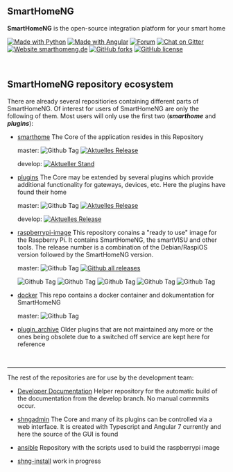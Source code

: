 ## SmartHomeNG
**SmartHomeNG** is the open-source integration platform for your smart home

[![Made with Python](https://img.shields.io/badge/made%20with-Python-blue.svg)](https://www.python.org)
[![Made with Angular](https://img.shields.io/badge/made%20with-Angular-blue.svg)](https://angular.io)
[![Forum](https://img.shields.io/badge/forum-KNX_User_Forum-brightgreen.svg)](https://knx-user-forum.de/forum/supportforen/smarthome-py)
[![Chat on Gitter](https://img.shields.io/badge/chat-On_Gitter-brightgreen)](https://gitter.im/smarthomeNG/smarthome?utm_source=badge&utm_medium=badge&utm_campaign=pr-badge&utm_content=badge)
[![Website smarthomeng.de](https://img.shields.io/website-up-down-green-red/http/smarthomeng.de.svg)](http://smarthomeng.de/)
[![GitHub forks](https://badgen.net/github/forks/smarthomeNG/smarthome/)](https://GitHub.com/smarthomeNG/smarthome/network/)
[![GitHub license](https://img.shields.io/github/license/smarthomeNG/smarthome.svg)](https://github.com/smarthomeNG/smarthome/blob/master/LICENSE)


<br>

## SmartHomeNG repository ecosystem

<!--

**Here are some ideas to get you started:**

🙋‍♀️ A short introduction - what is your organization all about?
🌈 Contribution guidelines - how can the community get involved?
👩‍💻 Useful resources - where can the community find your docs? Is there anything else the community should know?
🍿 Fun facts - what does your team eat for breakfast?
🧙 Remember, you can do mighty things with the power of [Markdown](https://docs.github.com/github/writing-on-github/getting-started-with-writing-and-formatting-on-github/basic-writing-and-formatting-syntax)
-->

There are already several repositiories containing different parts of SmartHomeNG. Of interest for users of SmartHomeNG are only the following of them. Most users will only use the first two (***smarthome*** and ***plugins***):

* [smarthome](https://github.com/smarthomeNG/smarthome)
  The Core of the application resides in this Repository

  master: ![Github Tag](https://img.shields.io/github/v/release/smarthomeng/smarthome?sort=semver)
[![Aktuelles Release](https://img.shields.io/github/actions/workflow/status/smarthomeNG/smarthome/unittests.yml?branch=master)](https://github.com/smarthomeNG/smarthome/actions/workflows/unittests.yml)

  develop: [![Aktueller Stand](https://img.shields.io/github/workflow/status/smarthomeNG/smarthome/Unittests.yml?branch=develop)](https://github.com/smarthomeNG/smarthome/actions/workflows/unittests.yml)


* [plugins](https://github.com/smarthomeNG/plugins)
  The Core may be extended by several plugins which provide additional functionality for gateways, devices, etc.
  Here the plugins have found their home
  
  master: ![Github Tag](https://img.shields.io/github/v/release/smarthomeng/plugins?sort=semver)
[![Aktuelles Release](https://img.shields.io/github/actions/workflow/status/smarthomeNG/plugins/unittests.yml?branch=master)](https://github.com/smarthomeNG/plugins/actions/workflows/unittests.yml)

  develop: [![Aktuelles Release](https://img.shields.io/github/actions/workflow/status/smarthomeNG/plugins/unittests.yml?branch=develop)](https://github.com/smarthomeNG/plugins/actions/workflows/unittests.yml)


* [raspberrypi-image](https://github.com/smarthomeNG/raspberrypi-image) This repository conains a "ready to use" image for the Raspberry Pi. It contains SmartHomeNG, the smartVISU and other tools.
  The release number is a combination of the Debian/RaspiOS version followed by the SmartHomeNG version.

  master: ![Github Tag](https://img.shields.io/github/v/release/smarthomeng/raspberrypi-image?sort=semver)
[![Github all releases](https://img.shields.io/github/downloads/smarthomeng/raspberrypi-image/total.svg)](https://GitHub.com/smarthomeng/raspberrypi-image/releases/)
  
  ![Github Tag](https://img.shields.io/github/downloads/smarthomeng/raspberrypi-image/11.1.9.2/total.svg)
![Github Tag](https://img.shields.io/github/downloads/smarthomeng/raspberrypi-image/11.1.9.1/total.svg)
![Github Tag](https://img.shields.io/github/downloads/smarthomeng/raspberrypi-image/11.1.8.2/total.svg)
![Github Tag](https://img.shields.io/github/downloads/smarthomeng/raspberrypi-image/10.1.7.1/total.svg)
![Github Tag](https://img.shields.io/github/downloads/smarthomeng/raspberrypi-image/9.1.6/total.svg)


* [docker](https://github.com/smarthomeNG/docker)  This repo contains a docker container and dokumentation for SmartHomeNG

  master: ![Github Tag](https://img.shields.io/github/v/tag/smarthomeng/docker?sort=semver)


* [plugin_archive](https://github.com/smarthomeNG/plugin_archive)
  Older plugins that are not maintained any more or the ones being obsolete due to a switched off service are kept here for reference

<br>

-------

The rest of the repositories are for use by the development team:
  
* [Developer Documentation](https://github.com/smarthomeNG/dev_doc)
  Helper repository for the automatic build of the documentation from the develop branch. No manual commmits occur.
  
* [shngadmin](https://github.com/smarthomeNG/shngadmin)
  The Core and many of its plugins can be controlled via a web interface. It is created with Typescript and Angular 7 currently and here the source of the GUI is found
  
* [ansible](https://github.com/smarthomeNG/ansible) Repository with the scripts used to build the raspberrypi image

* [shng-install](https://github.com/smarthomeNG/shng-install) work in progress
  
  
  
  

